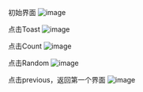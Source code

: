 初始界面
![image](https://github.com/WarmaHanser/1/assets/165368456/565f5add-7371-47d9-920c-862ebae194f8)





点击Toast
![image](https://github.com/WarmaHanser/1/assets/165368456/4a5a150e-a297-40bc-adc4-fdbcf9a1ae2e)





点击Count
![image](https://github.com/WarmaHanser/1/assets/165368456/e75e9657-3c42-45b8-99b1-9b0c16514fe0)





点击Random
![image](https://github.com/WarmaHanser/1/assets/165368456/ab1587b3-d7b6-4b40-81e8-5afba91b53b2)






点击previous，返回第一个界面
![image](https://github.com/WarmaHanser/1/assets/165368456/73845868-aca1-4553-b36d-08de1368099d)

